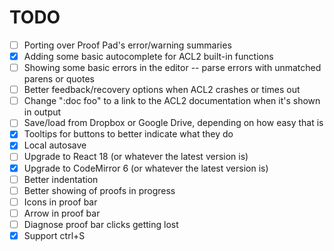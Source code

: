 # TODO

- [ ] Porting over Proof Pad's error/warning summaries
- [x] Adding some basic autocomplete for ACL2 built-in functions
- [ ] Showing some basic errors in the editor -- parse errors with unmatched
      parens or quotes
- [ ] Better feedback/recovery options when ACL2 crashes or times out
- [ ] Change ":doc foo" to a link to the ACL2 documentation when it's shown in
      output
- [ ] Save/load from Dropbox or Google Drive, depending on how easy that is
- [x] Tooltips for buttons to better indicate what they do
- [x] Local autosave
- [ ] Upgrade to React 18 (or whatever the latest version is)
- [x] Upgrade to CodeMirror 6 (or whatever the latest version is)
- [ ] Better indentation
- [ ] Better showing of proofs in progress
- [ ] Icons in proof bar
- [ ] Arrow in proof bar
- [ ] Diagnose proof bar clicks getting lost
- [x] Support ctrl+S
